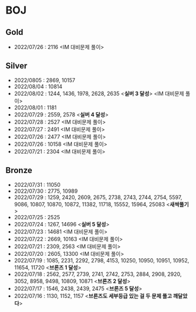 # BOJ


## Gold
- 2022/07/26 : 2116 <IM 대비문제 풀이>


## Silver
- 2022/0805 : 2869, 10157
- 2022/08/04 : 10814
- 2022/08/02 : 1244, 1436, 1978, 2628, 2635 <**실버 3 달성**> <IM 대비문제 풀이>
- 2022/08/01 : 1181
- 2022/07/29 : 2559, 2578 <**실버 4 달성**>
- 2022/07/28 : 2527 <IM 대비문제 풀이> 
- 2022/07/27 : 2491 <IM 대비문제 풀이>
- 2022/07/26 : 2477 <IM 대비문제 풀이>
- 2022/07/26 : 10158 <IM 대비문제 풀이>
- 2022/07/21 : 2304 <IM 대비문제 풀이>


## Bronze
- 2022/07/31 : 11050
- 2022/07/30 : 2775, 10989
- 2022/07/29 : 1259, 2420, 2609, 2675, 2738, 2743, 2744, 2754, 5597, 9086, 10807, 10870, 10872, 11382, 11718, 15552, 15964, 25083 <**새싹풀기**>
- 2022/07/25 : 2525
- 2022/07/24 : 1267, 14696 <**실버 5 달성**>
- 2022/07/23 : 14681 <IM 대비문제 풀이>
- 2022/07/22 : 2669, 10163 <IM 대비문제 풀이>
- 2022/07/21 : 2309, 2563  <IM 대비문제 풀이>
- 2022/07/20 : 2605, 13300 <IM 대비문제 풀이>
- 2022/07/19 : 1085, 2231, 2292, 2798, 4153, 10250, 10950, 10951, 10952, 11654, 11720 <**브론즈 1 달성**>
- 2022/07/18 : 2562, 2577, 2739, 2741, 2742, 2753, 2884, 2908, 2920, 3052, 8958, 9498, 10809, 10871 <**브론즈 2 달성**>
- 2022/07/17 : 1546, 2438, 2439, 2475 <**브론즈 5 달성**>
- 2022/07/16 : 1130, 1152, 1157  <**브론즈도 세부등급 있는 걸 두 문제 풀고 깨달았다**>
